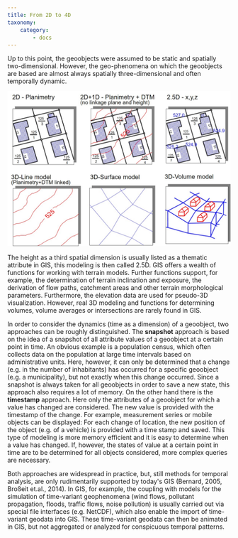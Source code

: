 ```yaml
---
title: From 2D to 4D
taxonomy:
    category:
        - docs
---
```

Up to this point, the geoobjects were assumed to be static and spatially two-dimensional. However, the geo-phenomena on which the geoobjects are based are almost always spatially three-dimensional and often temporally dynamic.

![Dimensions](gis10-en.jpg)

The height as a third spatial dimension is usually listed as a thematic attribute in GIS, this modeling is then called 2.5D. GIS offers a wealth of functions for working with terrain models. Further functions support, for example, the determination of terrain inclination and exposure, the derivation of flow paths, catchment areas and other terrain morphological parameters. Furthermore, the elevation data are used for pseudo-3D visualization. However, real 3D modeling and functions for determining volumes, volume averages or intersections are rarely found in GIS.

In order to consider the dynamics (time as a dimension) of a geoobject, two approaches can be roughly distinguished. The **snapshot** approach is based on the idea of a snapshot of all attribute values of a geoobject at a certain point in time. An obvious example is a population census, which often collects data on the population at large time intervals based on administrative units. Here, however, it can only be determined that a change (e.g. in the number of inhabitants) has occurred for a specific geoobject (e.g. a municipality), but not exactly when this change occurred. Since a snapshot is always taken for all geoobjects in order to save a new state, this approach also requires a lot of memory. On the other hand there is the **timestamp** approach. Here only the attributes of a geoobject for which a value has changed are considered. The new value is provided with the timestamp of the change. For example, measurement series or mobile objects can be displayed: For each change of location, the new position of the object (e.g. of a vehicle) is provided with a time stamp and saved. This type of modeling is more memory efficient and it is easy to determine when a value has changed. If, however, the states of value at a certain point in time are to be determined for all objects considered, more complex queries are necessary.

Both approaches are widespread in practice, but, still methods for temporal analysis, are only rudimentarily supported by today's GIS (Bernard, 2005, Broßeit et.al., 2014). In GIS, for example, the coupling with models for the simulation of time-variant geophenomena (wind flows, pollutant propagation, floods, traffic flows, noise pollution) is usually carried out via special file interfaces (e.g. NetCDF), which also enable the import of time-variant geodata into GIS. These time-variant geodata can then be animated in GIS, but not aggregated or analyzed for conspicuous temporal patterns.